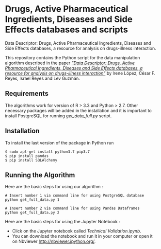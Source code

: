# Drugs, Active Pharmaceutical Ingredients, Diseases and Side Effects databases and scripts

Data Descriptor: Drugs, Active Pharmaceutical Ingredients, Diseases and Side Effects databases, a resource for analysis on drugs-illness interaction.

This repository contains the Python script for the data manipulation algorithm described in the paper [_"Data Descriptor: Drugs, Active Pharmaceutical Ingredients, Diseases and Side Effects databases, a resource for analysis on drugs-illness interaction"_](https://XXXX.XXX) by Irene López, César F. Reyes, Israel Reyes and Lev Guzmán.

## Requirements
The algorithms work for version of R > 3.3 and Python >  2.7.
Other necessary packages will be added in the installation and it is important to install PostgreSQL for running *get_data_full.py* script.

## Installation
To install the last version of the package in Python run
```
$ sudo apt-get install python3.7 pip3.7
$ pip install pandas
$ pip install SQLAlchemy
```
## Running the Algorithm
Here are the basic steps for using our algorithm :

```
# Insert number 1 via command line for using PostgreSQL database
python get_full_data.py 1
```
```
# Insert number 2 via command line for using Pandas Dataframes
python get_full_data.py 2
```
Here are the basic steps for using the Jupyter Notebook :
* Click on the Jupyter notebook called *Technical Validation.ipynb*.
* You can download the notebook and run it in your computer or open it on Nbviewer http://nbviewer.ipython.org/.


